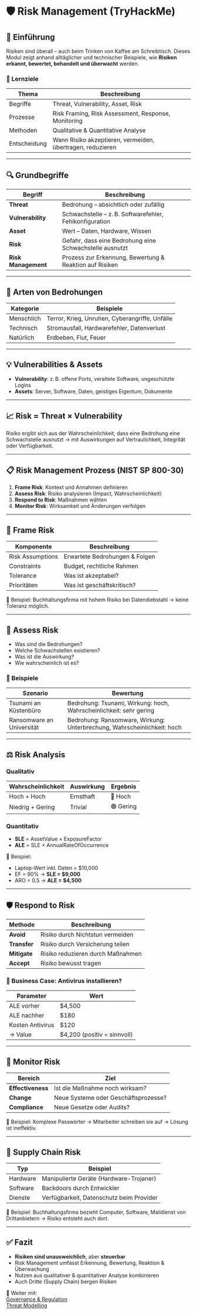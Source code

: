 # 🛡️ Risk Management (TryHackMe)

## 📘 Einführung

Risiken sind überall – auch beim Trinken von Kaffee am Schreibtisch. Dieses Modul zeigt anhand alltäglicher und technischer Beispiele, wie **Risiken erkannt, bewertet, behandelt und überwacht** werden.

### 🎯 Lernziele

| Thema | Beschreibung |
|-------|--------------|
| Begriffe | Threat, Vulnerability, Asset, Risk |
| Prozesse | Risk Framing, Risk Assessment, Response, Monitoring |
| Methoden | Qualitative & Quantitative Analyse |
| Entscheidung | Wann Risiko akzeptieren, vermeiden, übertragen, reduzieren |

---

## 🔍 Grundbegriffe

| Begriff | Beschreibung |
|--------|--------------|
| **Threat** | Bedrohung – absichtlich oder zufällig |
| **Vulnerability** | Schwachstelle – z. B. Softwarefehler, Fehlkonfiguration |
| **Asset** | Wert – Daten, Hardware, Wissen |
| **Risk** | Gefahr, dass eine Bedrohung eine Schwachstelle ausnutzt |
| **Risk Management** | Prozess zur Erkennung, Bewertung & Reaktion auf Risiken |

---

## 🧠 Arten von Bedrohungen

| Kategorie | Beispiele |
|----------|-----------|
| Menschlich | Terror, Krieg, Unruhen, Cyberangriffe, Unfälle |
| Technisch | Stromausfall, Hardwarefehler, Datenverlust |
| Natürlich | Erdbeben, Flut, Feuer |

---

## 💡 Vulnerabilities & Assets

- **Vulnerability**: z. B. offene Ports, veraltete Software, ungeschützte Logins  
- **Assets**: Server, Software, Daten, geistiges Eigentum, Dokumente

---

## 📈 Risk = Threat × Vulnerability

Risiko ergibt sich aus der Wahrscheinlichkeit, dass eine Bedrohung eine Schwachstelle ausnutzt → mit Auswirkungen auf Vertraulichkeit, Integrität oder Verfügbarkeit.

---

## 📋 Risk Management Prozess (NIST SP 800-30)

1. **Frame Risk**: Kontext und Annahmen definieren  
2. **Assess Risk**: Risiko analysieren (Impact, Wahrscheinlichkeit)  
3. **Respond to Risk**: Maßnahmen wählen  
4. **Monitor Risk**: Wirksamkeit und Änderungen verfolgen

---

## 🧱 Frame Risk

| Komponente | Beschreibung |
|------------|--------------|
| Risk Assumptions | Erwartete Bedrohungen & Folgen |
| Constraints | Budget, rechtliche Rahmen |
| Tolerance | Was ist akzeptabel? |
| Prioritäten | Was ist geschäftskritisch? |

📌 Beispiel: Buchhaltungsfirma mit hohem Risiko bei Datendiebstahl → keine Toleranz möglich.

---

## 🧪 Assess Risk

- Was sind die Bedrohungen?
- Welche Schwachstellen existieren?
- Was ist die Auswirkung?
- Wie wahrscheinlich ist es?

### 📌 Beispiele

| Szenario | Bewertung |
|---------|-----------|
| Tsunami an Küstenbüro | Bedrohung: Tsunami, Wirkung: hoch, Wahrscheinlichkeit: sehr gering |
| Ransomware an Universität | Bedrohung: Ransomware, Wirkung: Unterbrechung, Wahrscheinlichkeit: hoch |

---

## ⚖️ Risk Analysis

### Qualitativ

| Wahrscheinlichkeit | Auswirkung | Ergebnis |
|--------------------|------------|----------|
| Hoch + Hoch | Ernsthaft | 🔴 Hoch |
| Niedrig + Gering | Trivial | 🟢 Gering |

### Quantitativ

- **SLE** = AssetValue × ExposureFactor  
- **ALE** = SLE × AnnualRateOfOccurrence

📌 Beispiel:
- Laptop-Wert inkl. Daten = $10,000  
- EF = 90% → **SLE = $9,000**  
- ARO = 0.5 → **ALE = $4,500**

---

## 🛡️ Respond to Risk

| Methode | Beschreibung |
|--------|--------------|
| **Avoid** | Risiko durch Nichtstun vermeiden |
| **Transfer** | Risiko durch Versicherung teilen |
| **Mitigate** | Risiko reduzieren durch Maßnahmen |
| **Accept** | Risiko bewusst tragen |

### 🧮 Business Case: Antivirus installieren?

| Parameter | Wert |
|----------|------|
| ALE vorher | $4,500 |
| ALE nachher | $180 |
| Kosten Antivirus | $120 |
| → Value | $4,200 (positiv = sinnvoll) |

---

## 🔁 Monitor Risk

| Bereich | Ziel |
|--------|------|
| **Effectiveness** | Ist die Maßnahme noch wirksam? |
| **Change** | Neue Systeme oder Geschäftsprozesse? |
| **Compliance** | Neue Gesetze oder Audits? |

📌 Beispiel: Komplexe Passwörter → Mitarbeiter schreiben sie auf → Lösung ist ineffektiv.

---

## 🔗 Supply Chain Risk

| Typ | Beispiel |
|-----|----------|
| Hardware | Manipulierte Geräte (Hardware-Trojaner) |
| Software | Backdoors durch Entwickler |
| Dienste | Verfügbarkeit, Datenschutz beim Provider |

📌 Beispiel: Buchhaltungsfirma bezieht Computer, Software, Maildienst von Drittanbietern → Risiko entsteht auch dort.

---

## ✅ Fazit

- **Risiken sind unausweichlich**, aber **steuerbar**
- Risk Management umfasst Erkennung, Bewertung, Reaktion & Überwachung
- Nutzen aus qualitativer & quantitativer Analyse kombinieren
- Auch Dritte (Supply Chain) bergen Risiken

🔗 Weiter mit:  
[Governance & Regulation](https://tryhackme.com/room/cybergovernanceregulation)  
[Threat Modelling](https://tryhackme.com/room/threatmodelling)
